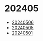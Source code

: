 <head><meta name="viewport" content="width=device-width, initial-scale=1.0, user-scalable=yes" /></head>

# 202405

- [20240506](./2024/05/20240506.html)
- [20240505](./2024/05/20240505.html)
- [20240501](./2024/05/20240501.html)
